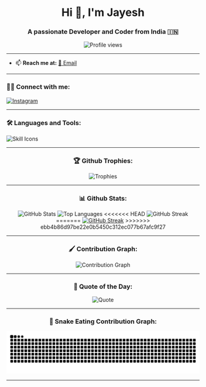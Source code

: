 <h1 align="center">Hi 👋, I'm Jayesh</h1>
<h3 align="center">A passionate Developer and Coder from India 🇮🇳</h3>

<p align="center">
  <img src="https://komarev.com/ghpvc/?username=jv2350&label=Profile%20views&color=0e75b6&style=flat" alt="Profile views" />
</p>

---

- 📫 **Reach me at:**
  [📧 Email](mailto:jv393619@gmail.com)

---

<h3 align="left">🧑‍💻 Connect with me:</h3>
<p align="left">
  <a href="https://instagram.com/_btw_i_m_jayesh_" target="blank">
    <img align="center" src="https://raw.githubusercontent.com/rahuldkjain/github-profile-readme-generator/master/src/images/icons/Social/instagram.svg" alt="Instagram" height="30" width="40" />
  </a>
</p>

---

<h3 align="left">🛠️ Languages and Tools:</h3>
<p align="left">
  <img src="https://skillicons.dev/icons?i=html,css,js,react,nodejs,tailwind,github,vscode" alt="Skill Icons" />
</p>

---

<h3 align="center">🏆 Github Trophies:</h3>
<p align="center">
  <img src="https://github-profile-trophy.vercel.app/?username=jv2350&theme=dracula&row=1&margin-w=15&margin-h=15" alt="Trophies" />
</p>

---

<h3 align="center">📊 Github Stats:</h3>
<p align="center">
  <img src="https://github-readme-stats.vercel.app/api?username=jv2350&show_icons=true&theme=dracula&count_private=true&include_all_commits=true&hide_border=false" height="150" alt="GitHub Stats" />
  <img src="https://github-readme-stats.vercel.app/api/top-langs/?username=jv2350&layout=compact&theme=dracula&hide_border=false&langs_count=8" height="150" alt="Top Languages" />
<<<<<<< HEAD
 <img src="https://streak-stats.demolab.com?user=jv2350&theme=dracula" alt="GitHub Streak" />
=======
  <a href="https://git.io/streak-stats"><img src="https://streak-stats.demolab.com?user=jv2350&theme=dracula" alt="GitHub Streak" /></a>
>>>>>>> ebb4b86d97be22e0b5450c312ec077b67afc9f27
</p>

---

<h3 align="center">🖌️ Contribution Graph:</h3>
<p align="center">
  <img src="https://github-readme-activity-graph.vercel.app/graph?username=jv2350&theme=dracula" alt="Contribution Graph" />
</p>

---

<h3 align="center">🌟 Quote of the Day:</h3>
<p align="center">
  <img src="https://quotes-github-readme.vercel.app/api?type=horizontal&theme=dracula" alt="Quote" />
</p>

---

<h3 align="center">🐍 Snake Eating Contribution Graph:</h3>
<p align="center">
  <img src="https://github.com/Jv2350/Jv2350/blob/output/snake.svg" alt="Snake animation" />
</p>

---
